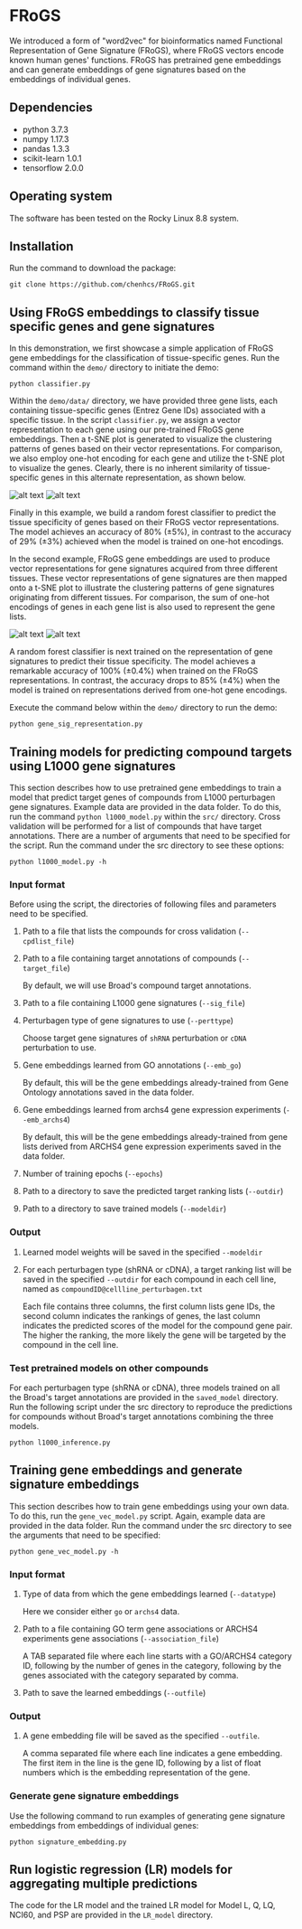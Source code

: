 # FRoGS
We introduced a form of "word2vec" for bioinformatics named Functional Representation of Gene Signature (FRoGS), where FRoGS vectors encode known human genes' functions. FRoGS has pretrained gene embeddings and can generate embeddings of gene signatures based on the embeddings of individual genes.

## Dependencies
- python 3.7.3</br>
- numpy 1.17.3</br>
- pandas 1.3.3</br>
- scikit-learn 1.0.1</br>
- tensorflow 2.0.0</br>

## Operating system
The software has been tested on the Rocky Linux 8.8 system.

## Installation
Run the command to download the package:
```
git clone https://github.com/chenhcs/FRoGS.git
```
## Using FRoGS embeddings to classify tissue specific genes and gene signatures
In this demonstration, we first showcase a simple application of FRoGS gene embeddings for the classification of tissue-specific genes. Run the command within the `demo/` directory to initiate the demo:
```
python classifier.py
```
Within the `demo/data/` directory, we have provided three gene lists, each containing tissue-specific genes (Entrez Gene IDs) associated with a specific tissue. In the script `classifier.py`, we assign a vector representation to each gene using our pre-trained FRoGS gene embeddings. Then a t-SNE plot is generated to visualize the clustering patterns of genes based on their vector representations. For comparison, we also employ one-hot encoding for each gene and utilize the t-SNE plot to visualize the genes. Clearly, there is no inherent similarity of tissue-specific genes in this alternate representation, as shown below.

![alt text](https://github.com/chenhcs/FRoGS/blob/main/demo/tsne_FRoGS.png)
![alt text](https://github.com/chenhcs/FRoGS/blob/main/demo/tsne_onehot.png)

Finally in this example, we build a random forest classifier to predict the tissue specificity of genes based on their FRoGS vector representations. The model achieves an accuracy of 80% (&plusmn;5%), in contrast to the accuracy of 29% (&plusmn;3%) achieved when the model is trained on one-hot encodings.

In the second example, FRoGS gene embeddings are used to produce vector representations for gene signatures acquired from three different tissues. These vector representations of gene signatures are then mapped onto a t-SNE plot to illustrate the clustering patterns of gene signatures originating from different tissues. For comparison, the sum of one-hot encodings of genes in each gene list is also used to represent the gene lists.

![alt text](https://github.com/chenhcs/FRoGS/blob/main/demo/tsne_signature_FRoGS.png)
![alt text](https://github.com/chenhcs/FRoGS/blob/main/demo/tsne_signature_onehot.png)

A random forest classifier is next trained on the representation of gene signatures to predict their tissue specificity. The model achieves a remarkable accuracy of 100% (&plusmn;0.4%) when trained on the FRoGS representations. In contrast, the accuracy drops to 85% (&plusmn;4%) when the model is trained on representations derived from one-hot gene encodings.

Execute the command below within the `demo/` directory to run the demo:
```
python gene_sig_representation.py
```


## Training models for predicting compound targets using L1000 gene signatures
This section describes how to use pretrained gene embeddings to train a model that predict target genes of compounds from L1000 perturbagen gene signatures. Example data are provided in the data folder. To do this, run the command `python l1000_model.py` within the `src/` directory. Cross validation will be performed for a list of compounds that have target annotations. There are a number of arguments that need to be specified for the script. Run the command under the src directory to see these options:
```
python l1000_model.py -h
```
### Input format
Before using the script, the directories of following files and parameters need to be specified.
1. Path to a file that lists the compounds for cross validation (`--cpdlist_file`)
2. Path to a file containing target annotations of compounds (`--target_file`)

    By default, we will use Broad's compound target annotations.

3. Path to a file containing L1000 gene signatures (`--sig_file`)
4. Perturbagen type of gene signatures to use (`--perttype`)

    Choose target gene signatures of `shRNA` perturbation or `cDNA` perturbation to use.

5. Gene embeddings learned from GO annotations (`--emb_go`)

    By default, this will be the gene embeddings already-trained from Gene Ontology annotations saved in the data folder.

6. Gene embeddings learned from archs4 gene expression experiments (`--emb_archs4`)

    By default, this will be the gene embeddings already-trained from gene lists derived from ARCHS4 gene expression experiments saved in the data folder.
7. Number of training epochs (`--epochs`)
8. Path to a directory to save the predicted target ranking lists (`--outdir`)
9. Path to a directory to save trained models (`--modeldir`)

### Output
1. Learned model weights will be saved in the specified `--modeldir`
2. For each perturbagen type (shRNA or cDNA), a target ranking list will be saved in the specified `--outdir` for each compound in each cell line, named as `compoundID@cellline_perturbagen.txt`

    Each file contains three columns, the first column lists gene IDs, the second column indicates the rankings of genes, the last column indicates the predicted scores of the model for the compound gene pair. The higher the ranking, the more likely the gene will be targeted by the compound in the cell line.

### Test pretrained models on other compounds
For each perturbagen type (shRNA or cDNA), three models trained on all the Broad's target annotations are provided in the `saved_model` directory. Run the following script under the src directory to reproduce the predictions for compounds without Broad's target annotations combining the three models.
```
python l1000_inference.py
```

## Training gene embeddings and generate signature embeddings
This section describes how to train gene embeddings using your own data. To do this, run the `gene_vec_model.py` script. Again, example data are provided in the data folder. Run the command under the src directory to see the arguments that need to be specified:
```
python gene_vec_model.py -h
```
### Input format
1. Type of data from which the gene embeddings learned (`--datatype`)

    Here we consider either `go` or `archs4` data.

2. Path to a file containing GO term gene associations or ARCHS4 experiments gene associations (`--association_file`)

    A TAB separated file where each line starts with a GO/ARCHS4 category ID, following by the number of genes in the category, following by the genes associated with the category separated by comma.

3. Path to save the learned embeddings (`--outfile`)

### Output
1. A gene embedding file will be saved as the specified `--outfile`.

    A comma separated file where each line indicates a gene embedding. The first item in the line is the gene ID, following by a list of float numbers which is the embedding representation of the gene.

### Generate gene signature embeddings
Use the following command to run examples of generating gene signature embeddings from embeddings of individual genes:
```
python signature_embedding.py
```

## Run logistic regression (LR) models for aggregating multiple predictions
The code for the LR model and the trained LR model for Model L, Q, LQ, NCI60, and PSP are provided in the `LR_model` directory.
